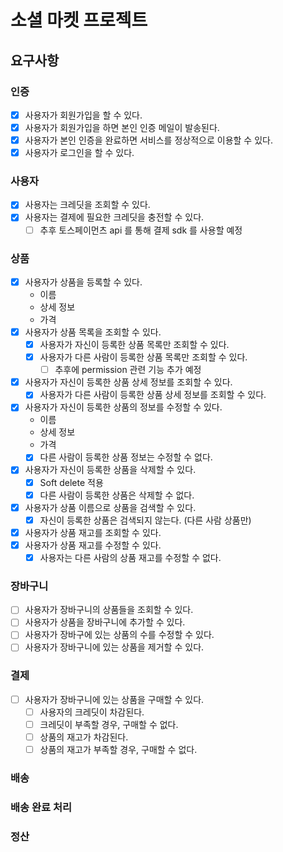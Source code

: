 # 소셜 마켓 프로젝트

## 요구사항

### 인증

- [x] 사용자가 회원가입을 할 수 있다.
- [x] 사용자가 회원가입을 하면 본인 인증 메일이 발송된다.
- [x] 사용자가 본인 인증을 완료하면 서비스를 정상적으로 이용할 수 있다.
- [x] 사용자가 로그인을 할 수 있다.

### 사용자

- [x] 사용자는 크레딧을 조회할 수 있다.
- [x] 사용자는 결제에 필요한 크레딧을 충전할 수 있다.
  - [ ] 추후 토스페이먼츠 api 를 통해 결제 sdk 를 사용할 예정

### 상품

- [x] 사용자가 상품을 등록할 수 있다.
    - 이름
    - 상세 정보
    - 가격
- [x] 사용자가 상품 목록을 조회할 수 있다.
    - [x] 사용자가 자신이 등록한 상품 목록만 조회할 수 있다.
    - [x] 사용자가 다른 사람이 등록한 상품 목록만 조회할 수 있다.
        - [ ] 추후에 permission 관련 기능 추가 예정
- [x] 사용자가 자신이 등록한 상품 상세 정보를 조회할 수 있다.
    - [x] 사용자가 다른 사람이 등록한 상품 상세 정보를 조회할 수 있다.
- [x] 사용자가 자신이 등록한 상품의 정보를 수정할 수 있다.
    - 이름
    - 상세 정보
    - 가격
    - [x] 다른 사람이 등록한 상품 정보는 수정할 수 없다.
- [x] 사용자가 자신이 등록한 상품을 삭제할 수 있다.
    - [x] Soft delete 적용
    - [x] 다른 사람이 등록한 상품은 삭제할 수 없다.
- [x] 사용자가 상품 이름으로 상품을 검색할 수 있다.
    - [x] 자신이 등록한 상품은 검색되지 않는다. (다른 사람 상품만)
- [x] 사용자가 상품 재고를 조회할 수 있다.
- [x] 사용자가 상품 재고를 수정할 수 있다.
  - [x] 사용자는 다른 사람의 상품 재고를 수정할 수 없다.

### 장바구니

- [ ] 사용자가 장바구니의 상품들을 조회할 수 있다.
- [ ] 사용자가 상품을 장바구니에 추가할 수 있다.
- [ ] 사용자가 장바구에 있는 상품의 수를 수정할 수 있다.
- [ ] 사용자가 장바구니에 있는 상품을 제거할 수 있다.

### 결제

- [ ] 사용자가 장바구니에 있는 상품을 구매할 수 있다.
  - [ ] 사용자의 크레딧이 차감된다.
  - [ ] 크레딧이 부족할 경우, 구매할 수 없다.
  - [ ] 상품의 재고가 차감된다.
  - [ ] 상품의 재고가 부족할 경우, 구매할 수 없다.

### 배송

### 배송 완료 처리

### 정산